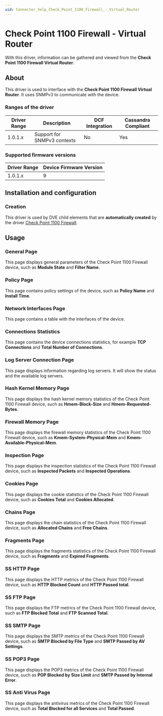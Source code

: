 ```yaml
---
uid: Connector_help_Check_Point_1100_Firewall_-_Virtual_Router
---
```


# Check Point 1100 Firewall - Virtual Router

With this driver, information can be gathered and viewed from the **Check Point 1100 Firewall Virtual Router**.

## About

This driver is used to interface with the **Check Point 1100 Firewall Virtual Router**. It uses SNMPv3 to communicate with the device.

### Ranges of the driver

| **Driver Range** | **Description**             | **DCF Integration** | **Cassandra Compliant** |
|------------------|-----------------------------|---------------------|-------------------------|
| 1.0.1.x          | Support for SNMPv3 contexts | No                  | Yes                     |

### Supported firmware versions

| **Driver Range** | **Device Firmware Version** |
|------------------|-----------------------------|
| 1.0.1.x          | 9                           |

## Installation and configuration

### Creation

This driver is used by DVE child elements that are **automatically created** by the driver [Check Point 1100 Firewall](xref:Connector_help_Check_Point_1100_Firewall).

## Usage

### General Page

This page displays general parameters of the Check Point 1100 Firewall device, such as **Module State** and **Filter Name**.

### Policy Page

This page contains policy settings of the device, such as **Policy Name** and **Install Time**.

### Network Interfaces Page

This page contains a table with the interfaces of the device.

### Connections Statistics

This page contains the device connections statistics, for example **TCP Connections** and **Total Number of Connections**.

### Log Server Connection Page

This page displays information regarding log servers. It will show the status and the available log servers.

### Hash Kernel Memory Page

This page displays the hash kernel memory statistics of the Check Point 1100 Firewall device, such as **Hmem-Block-Size** and **Hmem-Requested-Bytes**.

### Firewall Memory Page

This page displays the firewall memory statistics of the Check Point 1100 Firewall device, such as **Kmem-System-Physical-Mem** and **Kmem-Available-Physical-Mem**.

### Inspection Page

This page displays the inspection statistics of the Check Point 1100 Firewall device, such as **Inspected Packets** and **Inspected Operations**.

### Cookies Page

This page displays the cookie statistics of the Check Point 1100 Firewall device, such as **Cookies Total** and **Cookies Allocated**.

### Chains Page

This page displays the chain statistics of the Check Point 1100 Firewall device, such as **Allocated Chains** and **Free Chains**.

### Fragments Page

This page displays the fragments statistics of the Check Point 1100 Firewall device, such as **Fragments** and **Expired Fragments**.

### SS HTTP Page

This page displays the HTTP metrics of the Check Point 1100 Firewall device, such as **HTTP Blocked Count** and **HTTP Passed total**.

### SS FTP Page

This page displays the FTP metrics of the Check Point 1100 Firewall device, such as **FTP Blocked Total** and **FTP Scanned Total**.

### SS SMTP Page

This page displays the SMTP metrics of the Check Point 1100 Firewall device, such as **SMTP Blocked by File Type** and **SMTP Passed by AV Settings**.

### SS POP3 Page

This page displays the POP3 metrics of the Check Point 1100 Firewall device, such as **POP Blocked by Size Limit** and **SMTP Passed by Internal Error**.

### SS Anti Virus Page

This page displays the antivirus metrics of the Check Point 1100 Firewall device, such as **Total Blocked for all Services** and **Total Passed**.
